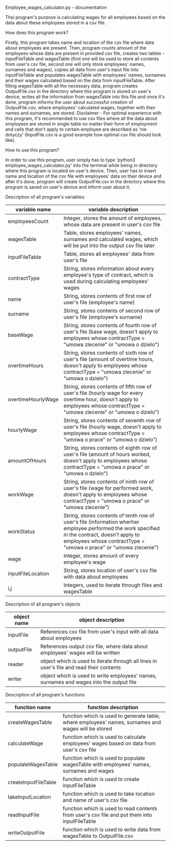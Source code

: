 Employee_wages_calculator.py - documentation

Thsi program's purpose is calculating wages for all employees based on the data about these employees stored in a csv file.

How does this program work?

Firstly, this program takes name and location of the csv file where data about employees are present. Then, program counts amount of the employees whose data are present in provided csv file, creates two tables - inputFileTable and wagesTable (first one will be used to store all contents from user's csv file, second one will only store employees' names, surnames and wages), copies all data from user's input file into inputFileTable and populates wagesTable with employees' names, surnames and their wages calculated based on the data from inputFileTable. After filling wagesTable with all the necessary data, program creates OutputFile.csv in the directory where this program is stored on user's device, writes all the information from wagesTable into this file and once it's done, program informs the user about successful creation of OutputFile.csv, where employees' calculated wages, together with their names and surnames, are stored. Disclaimer - For optimal experience with this program, it's recommended to use csv files where all the data about employees are stored in single table no matter their form of employment and cells that don't apply to certain employee are described as 'nie dotyczy' (InputFile.csv is a good example how optimal csv file should look like).

How to use this program?

In order to use this program, user simply has to type 'python3 employee_wages_calculator.py' into the terminal while being in directory where this program is located on user's device. Then, user has to insert name and location of the csv file with employees' data on their device and after it's done, program will create OutputFile.csv in the directory where this program is saved on user's device and inform user about it.

Description of all program's variables:

| variable name | variable description |
| ------------- | -------------------- |
| employeesCount | Integer, stores the amount of employees, whose data are present in user's csv file |
| wagesTable | Table, stores employees' names, surnames and calculated wages, which will be put into the output csv file later |
| inputFileTable | Table, stores all employees' data from user's file |
| contractType | String, stores information about every employee's type of contract, which is used during calculating employees' wages |
| name | String, stores contents of first row of user's file (employee's name) |
| surname | String, stores contents of second row of user's file (employee's surname) |
| baseWage | String, stores contents of fourth row of user's file (base wage, doesn't apply to employees whose contractType = "umowa zlecenie" or "umowa o dzielo") |
| overtimeHours | String, stores contents of sixth row of user's file (amount of overtime hours, doesn't apply to employees whose contractType = "umowa zlecenie" or "umowa o dzielo") |
| overtimeHourlyWage | String, stores contents of fifth row of user's file (hourly wage for every overtime hour, doesn't apply to employees whose contractType = "umowa zlecenie" or "umowa o dzielo") |
| hourlyWage | String, stores contents of seventh row of user's file (hourly wage, doesn't apply to employees whose contractType = "umowa o prace" or "umowa o dzielo") |
| amountOfHours | String, stores contents of eighth row of user's file (amount of hours worked, doesn't apply to employees whose contractType = "umowa o prace" or "umowa o dzielo") |
| workWage | String, stores contents of ninth row of user's file (wage for performed work, doesn't apply to employees whose contractType = "umowa o prace" or "umowa zlecenie") |
| workStatus | String, stores contents of tenth row of user's file (information wherher employee performed the work specified in the contract, doesn't apply to employees whose contractType = "umowa o prace" or "umowa zlecenie") |
| wage | Integer, stores amount of every employee's wage |
| inputFileLocation | String, stores location of user's csv file with data about employees |
| i,j | Integers, used to iterate through files and wagesTable |

Description of all program's objects

| object name | object description | 
| ----------- | ------------------ |
| inputFile | References csv file from user's input with all data about employees |
| outputFile | References output csv file, where data about employees' wages will be written |
| reader | object which is used to iterate through all lines in user's file and read their contents |
| writer | object which is used to write employees' names, surnames and wages into the output file |

Description of all program's functions

| function name | function description |
| ------------- | -------------------- |
| createWagesTable | function which is used to generate table, where employees' names, surnames and wages will be stored |
| calculateWage | function which is used to calculate employees' wages based on data from user's csv file |
| populateWagesTable | function which is used to populate wagesTable with employees' names, surnames and wages |
| createInputFileTable | function which is used to create inputFileTable |
| takeInputLocation | function which is used to take location and name of user's csv file |
| readInputFile | function which is used to read contents from user's csv file and put them into inputFileTable |
| writeOutputFile | function which is used to write data from wagesTable to OutputFile.csv |